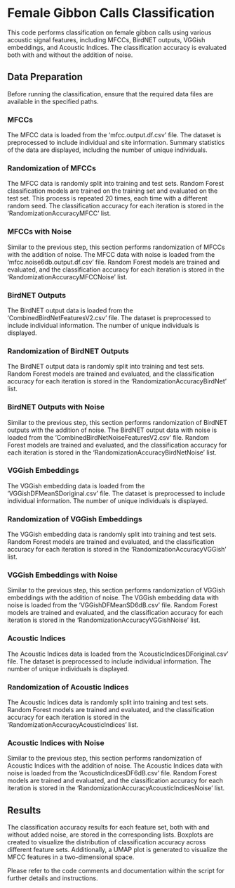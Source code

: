 
<!-- README.md is generated from README.Rmd. Please edit that file -->

# Female Gibbon Calls Classification

This code performs classification on female gibbon calls using various
acoustic signal features, including MFCCs, BirdNET outputs, VGGish
embeddings, and Acoustic Indices. The classification accuracy is
evaluated both with and without the addition of noise.

## Data Preparation

Before running the classification, ensure that the required data files
are available in the specified paths.

### MFCCs

The MFCC data is loaded from the ‘mfcc.output.df.csv’ file. The dataset
is preprocessed to include individual and site information. Summary
statistics of the data are displayed, including the number of unique
individuals.

### Randomization of MFCCs

The MFCC data is randomly split into training and test sets. Random
Forest classification models are trained on the training set and
evaluated on the test set. This process is repeated 20 times, each time
with a different random seed. The classification accuracy for each
iteration is stored in the ‘RandomizationAccuracyMFCC’ list.

### MFCCs with Noise

Similar to the previous step, this section performs randomization of
MFCCs with the addition of noise. The MFCC data with noise is loaded
from the ‘mfcc.noise6db.output.df.csv’ file. Random Forest models are
trained and evaluated, and the classification accuracy for each
iteration is stored in the ‘RandomizationAccuracyMFCCNoise’ list.

### BirdNET Outputs

The BirdNET output data is loaded from the
‘CombinedBirdNetFeaturesV2.csv’ file. The dataset is preprocessed to
include individual information. The number of unique individuals is
displayed.

### Randomization of BirdNET Outputs

The BirdNET output data is randomly split into training and test sets.
Random Forest models are trained and evaluated, and the classification
accuracy for each iteration is stored in the
‘RandomizationAccuracyBirdNet’ list.

### BirdNET Outputs with Noise

Similar to the previous step, this section performs randomization of
BirdNET outputs with the addition of noise. The BirdNET output data with
noise is loaded from the ‘CombinedBirdNetNoiseFeaturesV2.csv’ file.
Random Forest models are trained and evaluated, and the classification
accuracy for each iteration is stored in the
‘RandomizationAccuracyBirdNetNoise’ list.

### VGGish Embeddings

The VGGish embedding data is loaded from the
‘VGGishDFMeanSDoriginal.csv’ file. The dataset is preprocessed to
include individual information. The number of unique individuals is
displayed.

### Randomization of VGGish Embeddings

The VGGish embedding data is randomly split into training and test sets.
Random Forest models are trained and evaluated, and the classification
accuracy for each iteration is stored in the
‘RandomizationAccuracyVGGish’ list.

### VGGish Embeddings with Noise

Similar to the previous step, this section performs randomization of
VGGish embeddings with the addition of noise. The VGGish embedding data
with noise is loaded from the ‘VGGishDFMeanSD6dB.csv’ file. Random
Forest models are trained and evaluated, and the classification accuracy
for each iteration is stored in the ‘RandomizationAccuracyVGGishNoise’
list.

### Acoustic Indices

The Acoustic Indices data is loaded from the
‘AcousticIndicesDForiginal.csv’ file. The dataset is preprocessed to
include individual information. The number of unique individuals is
displayed.

### Randomization of Acoustic Indices

The Acoustic Indices data is randomly split into training and test sets.
Random Forest models are trained and evaluated, and the classification
accuracy for each iteration is stored in the
‘RandomizationAccuracyAcousticIndices’ list.

### Acoustic Indices with Noise

Similar to the previous step, this section performs randomization of
Acoustic Indices with the addition of noise. The Acoustic Indices data
with noise is loaded from the ‘AcousticIndicesDF6dB.csv’ file. Random
Forest models are trained and evaluated, and the classification accuracy
for each iteration is stored in the
‘RandomizationAccuracyAcousticIndicesNoise’ list.

## Results

The classification accuracy results for each feature set, both with and
without added noise, are stored in the corresponding lists. Boxplots are
created to visualize the distribution of classification accuracy across
different feature sets. Additionally, a UMAP plot is generated to
visualize the MFCC features in a two-dimensional space.

Please refer to the code comments and documentation within the script
for further details and instructions.
